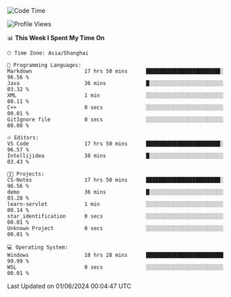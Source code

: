 <!--START_SECTION:waka-->
![Code Time](http://img.shields.io/badge/Code%20Time-1%2C733%20hrs%207%20mins-blue)

![Profile Views](http://img.shields.io/badge/Profile%20Views-3-blue)

📊 **This Week I Spent My Time On** 

```text
🕑︎ Time Zone: Asia/Shanghai

💬 Programming Languages: 
Markdown                 17 hrs 50 mins      ████████████████████████░   96.56 % 
Java                     36 mins             █░░░░░░░░░░░░░░░░░░░░░░░░   03.32 % 
XML                      1 min               ░░░░░░░░░░░░░░░░░░░░░░░░░   00.11 % 
C++                      0 secs              ░░░░░░░░░░░░░░░░░░░░░░░░░   00.01 % 
GitIgnore file           0 secs              ░░░░░░░░░░░░░░░░░░░░░░░░░   00.00 % 

🔥 Editors: 
VS Code                  17 hrs 50 mins      ████████████████████████░   96.57 % 
Intellijidea             38 mins             █░░░░░░░░░░░░░░░░░░░░░░░░   03.43 % 

🐱‍💻 Projects: 
CS-Notes                 17 hrs 50 mins      ████████████████████████░   96.56 % 
demo                     36 mins             █░░░░░░░░░░░░░░░░░░░░░░░░   03.28 % 
learn-servlet            1 min               ░░░░░░░░░░░░░░░░░░░░░░░░░   00.14 % 
star_identification      0 secs              ░░░░░░░░░░░░░░░░░░░░░░░░░   00.01 % 
Unknown Project          0 secs              ░░░░░░░░░░░░░░░░░░░░░░░░░   00.01 % 

💻 Operating System: 
Windows                  18 hrs 28 mins      █████████████████████████   99.99 % 
WSL                      0 secs              ░░░░░░░░░░░░░░░░░░░░░░░░░   00.01 % 
```


 Last Updated on 01/06/2024 00:04:47 UTC
<!--END_SECTION:waka-->